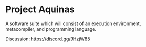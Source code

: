 # Project Aquinas

A software suite which will consist of an execution environment, metacompiler, and programming language.

Discussion: https://discord.gg/9HzjW85

